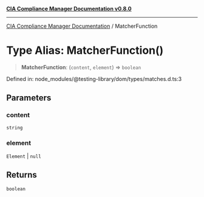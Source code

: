 [**CIA Compliance Manager Documentation v0.8.0**](../README.md)

***

[CIA Compliance Manager Documentation](../globals.md) / MatcherFunction

# Type Alias: MatcherFunction()

> **MatcherFunction**: (`content`, `element`) => `boolean`

Defined in: node\_modules/@testing-library/dom/types/matches.d.ts:3

## Parameters

### content

`string`

### element

`Element` | `null`

## Returns

`boolean`
